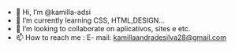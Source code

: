- 👋 Hi, I’m @kamilla-adsi
- 🌱 I’m currently learning CSS, HTML,DESIGN...
- 💞️ I’m looking to collaborate on aplicativos, sites e etc.
- 📫 How to reach me : E- mail: kamillaandradesilva28@gmail.com

<!---
kamilla-adsi/kamilla-adsi is a ✨ special ✨ repository because its `README.md` (this file) appears on your GitHub profile.
You can click the Preview link to take a look at your changes.
--->
